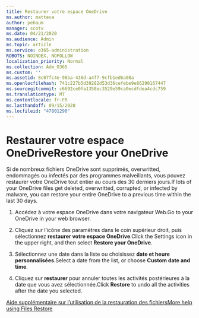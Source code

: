 ```yaml
---
title: Restaurer votre espace OneDrive
ms.author: matteva
author: pebaum
manager: scotv
ms.date: 04/21/2020
ms.audience: Admin
ms.topic: article
ms.service: o365-administration
ROBOTS: NOINDEX, NOFOLLOW
localization_priority: Normal
ms.collection: Adm_O365
ms.custom: ''
ms.assetid: 8c07fc4e-98ba-438d-a4f7-9cfb1ed6a08a
ms.openlocfilehash: 741c227b5d39282d53d36cefebe9e86290167447
ms.sourcegitcommit: c6692ce0fa1358ec3529e59ca0ecdfdea4cdc759
ms.translationtype: MT
ms.contentlocale: fr-FR
ms.lasthandoff: 09/15/2020
ms.locfileid: "47801290"
---
```

# <a name="restore-your-onedrive"></a><span data-ttu-id="9dd95-102">Restaurer votre espace OneDrive</span><span class="sxs-lookup"><span data-stu-id="9dd95-102">Restore your OneDrive</span></span>

<span data-ttu-id="9dd95-103">Si de nombreux fichiers OneDrive sont supprimés, overwritted, endommagés ou infectés par des programmes malveillants, vous pouvez restaurer votre OneDrive tout entier au cours des 30 derniers jours.</span><span class="sxs-lookup"><span data-stu-id="9dd95-103">If lots of your OneDrive files get deleted, overwritted, corrupted, or infected by malware, you can restore your entire OneDrive to a previous time within the last 30 days.</span></span>
  
1. <span data-ttu-id="9dd95-104">Accédez à votre espace OneDrive dans votre navigateur Web.</span><span class="sxs-lookup"><span data-stu-id="9dd95-104">Go to your OneDrive in your web browser.</span></span>
    
2. <span data-ttu-id="9dd95-105">Cliquez sur l’icône des paramètres dans le coin supérieur droit, puis sélectionnez **restaurer votre espace OneDrive**.</span><span class="sxs-lookup"><span data-stu-id="9dd95-105">Click the Settings icon in the upper right, and then select **Restore your OneDrive**.</span></span>
    
3. <span data-ttu-id="9dd95-106">Sélectionnez une date dans la liste ou choisissez **date et heure personnalisées**.</span><span class="sxs-lookup"><span data-stu-id="9dd95-106">Select a date from the list, or choose **Custom date and time**.</span></span>
    
4. <span data-ttu-id="9dd95-107">Cliquez sur **restaurer** pour annuler toutes les activités postérieures à la date que vous avez sélectionnée.</span><span class="sxs-lookup"><span data-stu-id="9dd95-107">Click **Restore** to undo all the activities after the date you selected.</span></span> 
    
[<span data-ttu-id="9dd95-108">Aide supplémentaire sur l’utilisation de la restauration des fichiers</span><span class="sxs-lookup"><span data-stu-id="9dd95-108">More help using Files Restore</span></span>](https://go.microsoft.com/fwlink/?linkid=872874)
  

